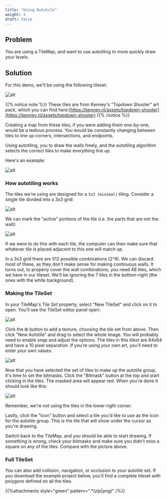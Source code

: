 ```yaml
---
title: "Using Autotile"
weight: 4
draft: false
---
```


## Problem

You are using a TileMap, and want to use autotiling to more quickly draw your levels.

## Solution

For this demo, we'll be using the following tileset:

![alt](/godot_recipes/img/autotile_tileset.png)

{{% notice note %}}
These tiles are from Kenney's "Topdown Shooter" art pack, which you can find here:[https://kenney.nl/assets/topdown-shooter](https://kenney.nl/assets/topdown-shooter)
{{% /notice %}}

Creating a map from these tiles, if you were adding them one-by-one, would be a tedious process. You would be constantly changing between tiles to line up corners, intersections, and endpoints.

Using autotiling, you to draw the walls freely, and the autotiling algorithm selects the correct tiles to make everything line up.

Here's an example:

![alt](/godot_recipes/img/autotile_demo.gif)

### How autotiling works

The tiles we're using are designed for a `3x3 (minimal)` tiling. Consider a single tile divided into a 3x3 grid:

![alt](/godot_recipes/img/autotile_bitmask_tile.png)

We can mark the "active" portions of the tile (i.e. the parts that are not the wall):

![alt](/godot_recipes/img/autotile_bitmask_tile2.png)

If we were to do this with each tile, the computer can then make sure that whatever tile is placed adjacent to this one will match up.

In a 3x3 grid there are 512 possible combinations (2^9). We can discard most of these, as they don't make sense for making continuous walls. It turns out, to properly cover the wall combinations, you need 48 tiles, which we have in our tileset. We'll be ignoring the 7 tiles in the bottom-right (the ones with the white background).

### Making the TileSet

In your TileMap's _Tile Set_ property, select "New TileSet" and click on it to open. You'll see the TileSet editor panel open:

![alt](/godot_recipes/img/autotile_frame.png)

Click the ⊞ button to add a texture, choosing the tile set from above. Then click "New Autotile" and drag to select the whole image. You will probably need to enable snap and adjust the options. The tiles in this tilest are 64x64 and have a 10 pixel separation. If you're using your own art, you'll need to enter your own values.

![alt](/godot_recipes/img/autotile_create.png)

Now that you have selected the set of tiles to make up the autotile group, it's time to set the bitmasks. Click the "Bitmask" button at the top and start clicking in the tiles. The masked area will appear red. When you're done it should look like this:

![alt](/godot_recipes/img/autotile_bitmask.png)

Remember, we're not using the tiles in the lower-right corner.

Lastly, click the "Icon" button and select a tile you'd like to use as the icon for the autotile group. This is the tile that will show under the cursor as you're drawing.

Switch back to the TileMap, and you should be able to start drawing. If something is wrong, check your bitmasks and make sure you didn't miss a square on any of the tiles. Compare with the picture above.

### Full TileSet

You can also add collision, navigation, or occlusion to your autotile set. If you download the example project below, you'll find a complete tileset with polygons defined on all the tiles.

{{%attachments style="green" pattern=".*(zip|png)" /%}}

